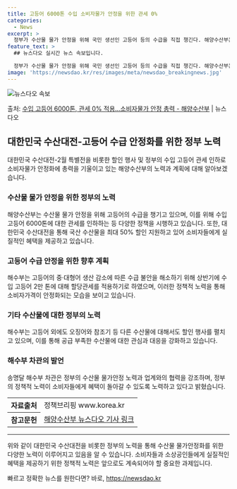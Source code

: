 ```yaml
---
title: 고등어 6000톤 수입 소비자물가 안정을 위한 관세 0%
categories:
  - News
excerpt: >
  정부가 수산물 물가 안정을 위해 국민 생선인 고등어 등의 수급을 직접 챙긴다. 해양수산부는 고등어의 가격 안…
feature_text: >
  ## 뉴스다오 실시간 뉴스 속보입니다.

  정부가 수산물 물가 안정을 위해 국민 생선인 고등어 등의 수급을 직접 챙긴다. 해양수산부는 고등어의 가격 안…
image: 'https://newsdao.kr/res/images/meta/newsdao_breakingnews.jpg'
---
```


![뉴스다오 속보](https://newsdao.kr/res/images/meta/newsdao_breakingnews.jpg)

<p>출처: <a href="https://newsdao.kr/3219" rel="dofollow">수입 고등어 6000톤, 관세 0% 적용…소비자물가 안정 총력 - 해양수산부</a> | 뉴스다오</p>

<h2 data-ke-size="size26">대한민국 수산대전-고등어 수급 안정화를 위한 정부 노력</h2>
<p data-ke-size="size16">대한민국 수산대전-2월 특별전을 비롯한 할인 행사 및 정부의 수입 고등어 관세 인하로 소비자물가 안정화에 총력을 기울이고 있는 해양수산부의 노력과 계획에 대해 알아보겠습니다.</p>

<h3 data-ke-size="size22">수산물 물가 안정을 위한 정부의 노력</h3>
<p data-ke-size="size16">해양수산부는 수산물 물가 안정을 위해 고등어의 수급을 챙기고 있으며, 이를 위해 수입 고등어 6000톤에 대한 관세를 인하하는 등 다양한 정책을 시행하고 있습니다. 또한, 대한민국 수산대전을 통해 국산 수산물을 최대 50% 할인 지원하고 있어 소비자들에게 실질적인 혜택을 제공하고 있습니다.</p>

<h3 data-ke-size="size22">고등어 수급 안정을 위한 향후 계획</h3>
<p data-ke-size="size16">해수부는 고등어의 중·대형어 생산 감소에 따른 수급 불안을 해소하기 위해 상반기에 수입 고등어 2만 톤에 대해 할당관세를 적용하기로 하였으며, 이러한 정책적 노력을 통해 소비자가격이 안정화되는 모습을 보이고 있습니다.</p>

<h3 data-ke-size="size22">기타 수산물에 대한 정부의 노력</h3>
<p data-ke-size="size16">해수부는 고등어 외에도 오징어와 참조기 등 다른 수산물에 대해서도 할인 행사를 펼치고 있으며, 이를 통해 공급 부족한 수산물에 대한 관심과 대응을 강화하고 있습니다.</p>

<h3 data-ke-size="size22">해수부 차관의 발언</h3>
<p data-ke-size="size16">송명달 해수부 차관은 정부의 수산물 물가안정 노력과 업계와의 협력을 강조하며, 정부의 정책적 노력이 소비자들에게 혜택이 돌아갈 수 있도록 노력하고 있다고 밝혔습니다.</p>

<table>
	<tr>
		<th>자료출처</th>
		<td>정책브리핑 www.korea.kr</td>
	</tr>
	<tr>
		<th>참고문헌</th>
		<td><a href="https://newsdao.kr/3219">해양수산부 뉴스다오 기사 링크</a></td>
	</tr>
</table>
<hr>

<p data-ke-size="size16">위와 같이 대한민국 수산대전을 비롯한 정부의 노력을 통해 수산물 물가안정화를 위한 다양한 노력이 이루어지고 있음을 알 수 있습니다. 소비자들과 소상공인들에게 실질적인 혜택을 제공하기 위한 정책적 노력은 앞으로도 계속되어야 할 중요한 과제입니다.</p> 

빠르고 정확한 뉴스를 원한다면? 바로, <a href="https://newsdao.kr" rel="dofollow">https://newsdao.kr</a>


